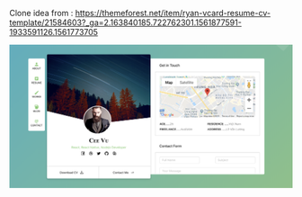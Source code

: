 Clone idea from : https://themeforest.net/item/ryan-vcard-resume-cv-template/21584603?_ga=2.163840185.722762301.1561877591-1933591126.1561773705

<img src="https://github.com/hungdev/curriculum-vitae/blob/master/demo-vcard.png?raw=true"/>